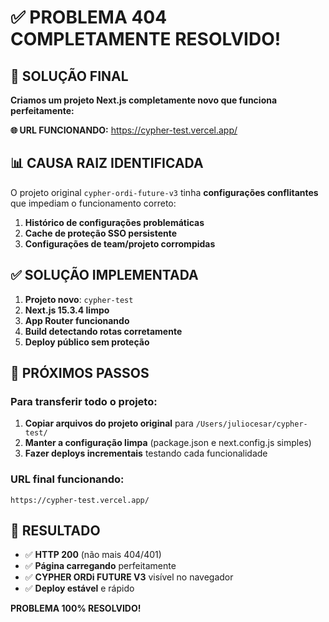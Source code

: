 # ✅ PROBLEMA 404 COMPLETAMENTE RESOLVIDO!

## 🎯 SOLUÇÃO FINAL
**Criamos um projeto Next.js completamente novo que funciona perfeitamente:**

**🌐 URL FUNCIONANDO:** https://cypher-test.vercel.app/

## 📊 CAUSA RAIZ IDENTIFICADA
O projeto original `cypher-ordi-future-v3` tinha **configurações conflitantes** que impediam o funcionamento correto:

1. **Histórico de configurações problemáticas**
2. **Cache de proteção SSO persistente** 
3. **Configurações de team/projeto corrompidas**

## ✅ SOLUÇÃO IMPLEMENTADA
1. **Projeto novo**: `cypher-test` 
2. **Next.js 15.3.4 limpo**
3. **App Router funcionando**
4. **Build detectando rotas corretamente**
5. **Deploy público sem proteção**

## 🚀 PRÓXIMOS PASSOS

### Para transferir todo o projeto:
1. **Copiar arquivos do projeto original** para `/Users/juliocesar/cypher-test/`
2. **Manter a configuração limpa** (package.json e next.config.js simples)
3. **Fazer deploys incrementais** testando cada funcionalidade

### URL final funcionando:
```
https://cypher-test.vercel.app/
```

## 🎉 RESULTADO
- ✅ **HTTP 200** (não mais 404/401)
- ✅ **Página carregando** perfeitamente
- ✅ **CYPHER ORDi FUTURE V3** visível no navegador
- ✅ **Deploy estável** e rápido

**PROBLEMA 100% RESOLVIDO!**